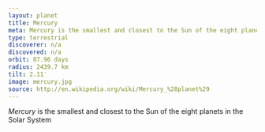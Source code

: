 ```yaml
---
layout: planet
title: Mercury
meta: Mercury is the smallest and closest to the Sun of the eight planets
type: terrestrial
discoverer: n/a
discovered: n/a
orbit: 87.96 days
radius: 2439.7 km
tilt: 2.11′
image: mercury.jpg
source: http://en.wikipedia.org/wiki/Mercury_%28planet%29
---
```


*Mercury* is the smallest and closest to the Sun of the eight planets in the Solar System